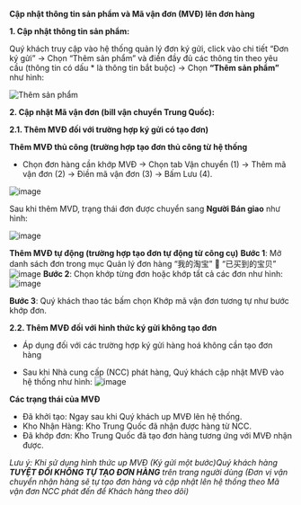 **Cập nhật thông tin sản phẩm và Mã vận đơn (MVĐ) lên đơn hàng**

**1. Cập nhật thông tin sản phẩm:**

Quý khách truy cập vào hệ thống quản lý đơn ký gửi, click vào chi tiết “Đơn ký gửi” -> Chọn “Thêm sản phẩm” và điền đầy đủ các thông tin theo yêu cầu (thông tin có dấu * là thông tin bắt buộc) -> Chọn **“Thêm sản phẩm”** như hình:

![Thêm sản phẩm](https://user-images.githubusercontent.com/73226975/122751919-8d38ec00-d2ba-11eb-9792-a58939c1c41c.png)



**2. Cập nhật Mã vận đơn (bill vận chuyển Trung Quốc):**

**2.1. Thêm MVĐ đối với trường hợp ký gửi có tạo đơn)**

**Thêm MVĐ thủ công (trường hợp tạo đơn thủ công từ hệ thống**

- Chọn đơn hàng cần khớp MVĐ -> Chọn tab Vận chuyển (1) -> Thêm mã vận đơn (2) -> Điền mã vận đơn (3) -> Bấm Lưu (4).

![image](https://user-images.githubusercontent.com/73226975/122752864-a7bf9500-d2bb-11eb-819f-535b02827f68.png)

 
Sau khi thêm MVD, trạng thái đơn được chuyển sang **Người Bán giao** như hình:

![image](https://user-images.githubusercontent.com/73226975/122752982-cb82db00-d2bb-11eb-83a1-e5c7ae903c4d.png)

**Thêm MVĐ tự động (trường hợp tạo đơn tự động từ công cụ)**
**Bước 1**: Mở danh sách đơn trong mục Quản lý đơn hàng “我的淘宝”  “已买到的宝贝”
![image](https://user-images.githubusercontent.com/85599407/127981253-68960e9c-0633-4474-9ab1-e246d535d211.png)
**Bước 2**: Chọn khớp từng đơn hoặc khớp tất cả các đơn như hình:
![image](https://user-images.githubusercontent.com/85599407/127981334-5e090b1e-300d-4093-ac5d-f0be65c4e909.png)

**Bước 3**: Quý khách thao tác bấm chọn Khớp mã vận đơn tương tự như bước khớp đơn.


**2.2. Thêm MVĐ đối với hình thức ký gửi không tạo đơn**

- Áp dụng đối với các trường hợp ký gửi hàng hoá không cần tạo đơn hàng

- Sau khi Nhà cung cấp (NCC) phát hàng, Quý khách cập nhật MVĐ vào hệ thống như hình:
![image](https://user-images.githubusercontent.com/85599407/127981678-bee0779b-d1c1-4ab8-9d90-3bc38ef92298.png)

**Các trạng thái của MVĐ**
- Đã khởi tạo: Ngay sau khi Quý khách up MVĐ lên hệ thống.
- Kho Nhận Hàng: Kho Trung Quốc đã nhận được hàng từ NCC.
- Đã khớp đơn: Kho Trung Quốc đã tạo đơn hàng tương ứng với MVĐ nhận được.

*Lưu ý: Khi sử dụng hình thức up MVĐ (Ký gửi một bước)Quý khách hàng **TUYỆT ĐỐI KHÔNG TỰ TẠO ĐƠN HÀNG** trên trang người dùng (Đơn vị vận chuyển nhận hàng sẽ tự tạo đơn hàng và cập nhật lên hệ thống theo Mã vận đơn NCC phát đến để Khách hàng theo dõi)*
